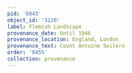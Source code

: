 ```yaml
---
pid: '6843'
object_id: '3120'
label: Flemish Landscape
provenance_date: Until 1946
provenance_location: England, London
provenance_text: Count Antoine Seilern
order: '0455'
collection: provenance
---
```

